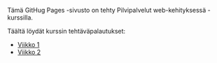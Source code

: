 Tämä GitHug Pages -sivusto on tehty Pilvipalvelut web-kehityksessä -kurssilla.

Täältä löydät kurssin tehtäväpalautukset:
- [Viikko 1](vko1.html)
- [Viikko 2](vko2.md)